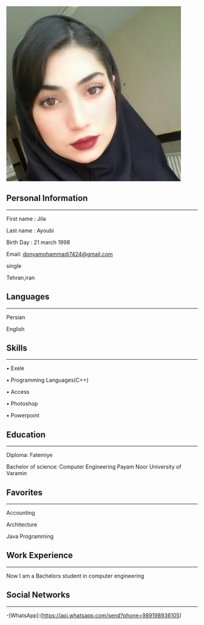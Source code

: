 <img src="zhila.jpg">

## Personal Information
----
First name : Jila

Last name : Ayoubi

Birth Day : 21 march 1998

Email: donyamohammadi7424@gmail.com

single

Tehran,iran

## Languages
----
Persian

English


## Skills
----
• Exele

• Programming Languages(C++)

• Access

• Photoshop

• Powerpoint

## Education
----
Diploma: Fatemiye

Bachelor of science: Computer Engineering Payam Noor University of Varamin

## Favorites
----
Accounting

Architecture

Java Programming

## Work Experience
----
Now I am a Bachelors student in computer engineering

## Social Networks
----
-[WhatsApp]:(https://api.whatsapp.com/send?phone=989198936105)
